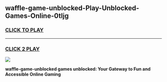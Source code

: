 
## waffle-game-unblocked-Play-Unblocked-Games-Online-0tljg
<h3>
<a href="https://premium76.site?title=waffle-game-unblocked&ref=24A">CLICK TO PLAY</a></h3>
<hr>

<h3>
<a href="https://premium76.site?title=waffle-game-unblocked&ref=24A">CLICK 2 PLAY</a>
  
</h3>

<a href="https://premium76.site?title=waffle-game-unblocked&ref=24A"><img src="https://clearcache.store/games.png"></a>


**waffle-game-unblocked games unblocked: Your Gateway to Fun and Accessible Online Gaming**
